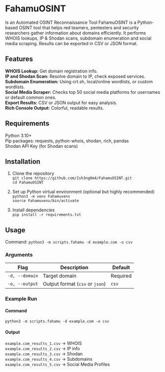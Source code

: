 # FahamuOSINT

Is an Automated OSINT Reconnaissance Tool
FahamuOSINT is a Python-based OSINT tool that helps red teamers, pentesters and security researchers gather information about domains efficiently. It performs WHOIS lookups, IP & Shodan scans, subdomain enumeration and social media scraping. Results can be exported in CSV or JSON format.


## Features
<b>WHOIS Lookup:</b> Get domain registration info.<br>
<b>IP and Shodan Scan:</b> Resolve domain to IP, check exposed services.<br>
<b>Subdomain Enumeration:</b> Using crt.sh, local/online wordlists, or custom wordlists.<br>
<b>Social Media Scraper:</b> Checks top 50 social media platforms for usernames or default common ones.<br>
<b>Export Results:</b> CSV or JSON output for easy analysis.<br>
<b>Rich Console Output:</b> Colorful, readable results.


## Requirements
Python 3.10+ <br>
Pip packages: requests, python-whois, shodan, rich, pandas <br>
Shodan API Key (for Shodan scans)


## Installation
1. Clone the repository <br>
   `git clone https://github.com/Ish3ng0m4/FahamuOSINT.git` <br>
    `cd FahamuOSINT`

3. Set up Python virtual environment (optional but highly recommended) <br>
   `python3 -m venv Fahamuvenv` <br>
   `source Fahamuvenv/bin/activate`

3. Install dependencies <br>
   `pip install -r requirements.txt`


## Usage <br>
Command: `python3 -m scripts.fahamu -d example.com -o csv`

### Arguments
| Flag           | Description                     | Default  |
| -------------- | ------------------------------- | -------- |
| `-d, --domain` | Target domain                   | Required |
| `-o, --output` | Output format (`csv` or `json`) | `csv`    |



### Example Run
#### Command
`python3 -m scripts.fahamu -d example.com -o csv`

#### Output
`example.com_results_1.csv` → WHOIS <br>
`example.com_results_2.csv` → IP info <br>
`example.com_results_3.csv` → Shodan <br>
`example.com_results_4.csv` → Subdomains <br>
`example.com_results_5.csv` → Social Media Profiles

